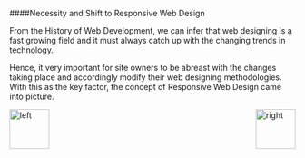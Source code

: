 ####Necessity and Shift to Responsive Web Design

From the History of Web Development, we can infer that web designing is a fast growing field and it must always catch up with the changing trends in technology. 

Hence, it very important for site owners to be abreast with the changes taking place and accordingly modify their web designing methodologies. With this as the key factor, the concept of Responsive Web Design came into picture.

[<img align="left" alt="left" src="https://cloud.githubusercontent.com/assets/14101008/11165526/091b197c-8acf-11e5-8ac1-3a1e5042ed78.png" width="70" height="70"></img>](https://github.com/vaishnaviviswanathan/CSCI_5828_RESPONSIVE-WEB-DESIGN/blob/master/History3.md)

[<img align="right" alt="right" src="https://cloud.githubusercontent.com/assets/14101008/11165527/0a4289a2-8acf-11e5-8378-c5e3a55ab4dc.png" width="70" height="70"></img>](https://github.com/vaishnaviviswanathan/CSCI_5828_RESPONSIVE-WEB-DESIGN/blob/master/pattern4.md)
